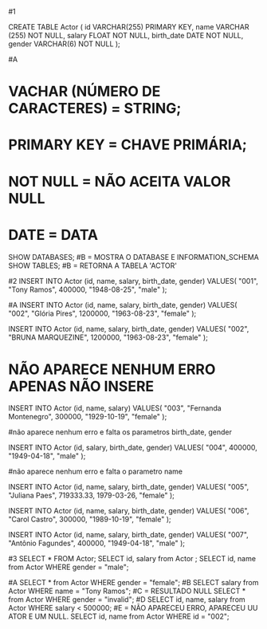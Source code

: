 #1 

CREATE TABLE Actor (
    id VARCHAR(255) PRIMARY KEY,
    name VARCHAR (255) NOT NULL,
    salary FLOAT NOT NULL,
    birth_date DATE NOT NULL,
    gender VARCHAR(6) NOT NULL
);

#A
# VACHAR (NÚMERO DE CARACTERES) = STRING;
# PRIMARY KEY = CHAVE PRIMÁRIA;
# NOT NULL = NÃO ACEITA VALOR NULL
# DATE = DATA

SHOW DATABASES;
#B = MOSTRA O DATABASE E INFORMATION_SCHEMA
SHOW TABLES;
#B = RETORNA A TABELA 'ACTOR'

#2
INSERT INTO Actor (id, name, salary, birth_date, gender)
VALUES(
  "001", 
  "Tony Ramos",
  400000,
  "1948-08-25", 
  "male"
);

#A 
INSERT INTO Actor (id, name, salary, birth_date, gender)
VALUES(
  "002",
  "Glória Pires",
  1200000,
  "1963-08-23",
  "female"
);

INSERT INTO Actor (id, name, salary, birth_date, gender)
VALUES(
  "002",
  "BRUNA MARQUEZINE",
  1200000,
  "1963-08-23",
  "female"
);
# NÃO APARECE NENHUM ERRO APENAS NÃO INSERE

INSERT INTO Actor (id, name, salary)
VALUES(
  "003", 
  "Fernanda Montenegro",
  300000,
  "1929-10-19", 
  "female"
);

#não aparece nenhum erro e falta os parametros  birth_date, gender

INSERT INTO Actor (id, salary, birth_date, gender)
VALUES(
  "004",
  400000,
  "1949-04-18", 
  "male"
);

#não aparece nenhum erro e falta o parametro name

INSERT INTO Actor (id, name, salary, birth_date, gender)
VALUES(
  "005", 
  "Juliana Paes",
  719333.33,
  1979-03-26, 
  "female"
);

INSERT INTO Actor (id, name, salary, birth_date, gender)
VALUES(
  "006", 
  "Carol Castro",
  300000,
  "1989-10-19", 
  "female"
);

INSERT INTO Actor (id, name, salary, birth_date, gender)
VALUES(
  "007", 
  "Antônio Fagundes",
  400000,
  "1949-04-18", 
  "male"
);

#3
SELECT * FROM Actor;
SELECT id, salary from Actor ;
SELECT id, name from Actor WHERE gender = "male";

#A
SELECT * from Actor WHERE gender = "female";
#B
SELECT salary from Actor WHERE name = "Tony Ramos";
#C = RESULTADO NULL
SELECT * from Actor WHERE gender = "invalid";
#D
SELECT id, name, salary from Actor WHERE salary < 500000;
#E = NÃO APARECEU ERRO, APARECEU UU ATOR E UM NULL. 
SELECT id, name from Actor WHERE id = "002";
